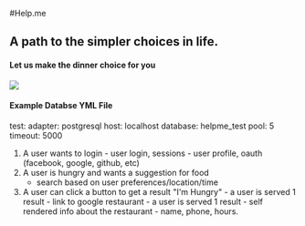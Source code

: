 #Help.me

## A path to the simpler choices in life.
#### Let us make the dinner choice for you

![](http://emilymeixin.files.wordpress.com/2013/09/ios7_icon_redesign_by_ida_swarczewskaja.png)


#### Example Databse YML File
test:
  adapter: postgresql
  host: localhost
  database: helpme_test
  pool: 5
  timeout: 5000

 1) A user wants to login
		- user login, sessions
		- user profile, oauth (facebook, google, github, etc)
 2) A user is hungry and wants a suggestion for food
 	  - search based on user preferences/location/time
 3) A user can click a button to get a result "I'm Hungry"
		- a user is served 1 result - link to google restaurant
		- a user is served 1 result - self rendered info about the restaurant
			- name, phone, hours.
